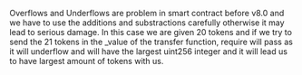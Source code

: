 Overflows and Underflows are problem in smart contract before v8.0 and we have to use the additions and substractions carefully otherwise it may lead to serious damage. In this case we are given 20 tokens and if we try to send the 21 tokens in the _value of the transfer function, require will pass as it will underflow and will have the largest uint256 integer and it will lead us to have largest amount of tokens with us.